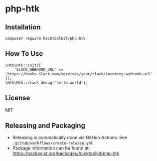 # php-htk

## Installation

```
composer require hacktoolkit/php-htk
```

## How To Use

```
\Htk\Htk::init([
    'SLACK_WEBHOOK_URL' => 'https://hooks.slack.com/services/your/slack/incoming-webhook-url'
]);
\Htk\Htk::slack_debug('hello world');
```

## License

MIT

## Releasing and Packaging

- Releasing is automatically done via GitHub Actions. See `.github/workflows/create-release.yml`
- Package information can be found at: https://packagist.org/packages/hacktoolkit/php-htk
